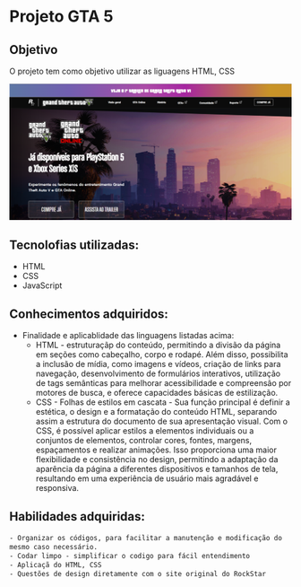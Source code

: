 # Projeto  GTA 5

## Objetivo
O projeto tem como objetivo utilizar as liguagens HTML, CSS 

<img src="./src/images/Screenshot_1.png" alt="gif da tela inicial do projeto">

## Tecnolofias utilizadas:
- HTML
- CSS
- JavaScript

## Conhecimentos adquiridos:
- Finalidade e aplicablidade das linguagens listadas acima:
    - HTML - estruturaçãp do conteúdo, permitindo a divisão da página em seções como cabeçalho, corpo e rodapé. Além disso, possibilita a inclusão de mídia, como imagens e vídeos, criação de links para navegação, desenvolvimento de formulários interativos, utilização de tags semânticas para melhorar acessibilidade e compreensão por motores de busca, e oferece capacidades básicas de estilização.
    - CSS - Folhas de estilos em cascata - Sua função principal é definir a estética, o design e a formatação do conteúdo HTML, separando assim a estrutura do documento de sua apresentação visual. Com o CSS, é possível aplicar estilos a elementos individuais ou a conjuntos de elementos, controlar cores, fontes, margens, espaçamentos e realizar animações. Isso proporciona uma maior flexibilidade e consistência no design, permitindo a adaptação da aparência da página a diferentes dispositivos e tamanhos de tela, resultando em uma experiência de usuário mais agradável e responsiva.

## Habilidades adquiridas:
    - Organizar os códigos, para facilitar a manutenção e modificação do mesmo caso necessário.
    - Codar limpo - simplificar o codigo para fácil entendimento 
    - Aplicaçã do HTML, CSS
    - Questões de design diretamente com o site original do RockStar 
    


